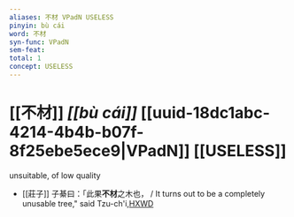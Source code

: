 ```yaml
---
aliases: 不材 VPadN USELESS
pinyin: bù cái
word: 不材
syn-func: VPadN
sem-feat: 
total: 1
concept: USELESS 
---
```

# [[不材]] *[[bù cái]]*  [[uuid-18dc1abc-4214-4b4b-b07f-8f25ebe5ece9|VPadN]] [[USELESS]]
unsuitable, of low quality
 - [[莊子]] 子綦曰：「此果**不材**之木也，
                     / It turns out to be a completely unusable tree," said Tzu-ch'i,[HXWD](https://hxwd.org/textview.html?location=KR5c0126_tls_004-14a.17)
